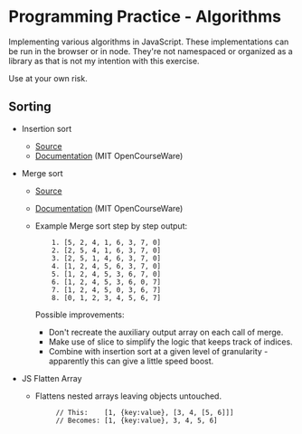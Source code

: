 # Programming Practice - Algorithms
Implementing various algorithms in JavaScript. These implementations can be run in the browser or in node. They're not namespaced or organized as a library as that is not my intention with this exercise.

Use at your own risk.

## Sorting

* Insertion sort
  * [Source](https://github.com/rorsach/algorithms/blob/master/insertion-sort.js)
  * [Documentation](http://ocw.mit.edu/courses/electrical-engineering-and-computer-science/6-006-introduction-to-algorithms-fall-2011/lecture-videos/MIT6_006F11_lec03.pdf) (MIT OpenCourseWare)

* Merge sort
  * [Source](https://github.com/rorsach/algorithms/blob/master/merge-sort.js)
  * [Documentation](http://ocw.mit.edu/courses/electrical-engineering-and-computer-science/6-006-introduction-to-algorithms-fall-2011/lecture-videos/MIT6_006F11_lec03.pdf) (MIT OpenCourseWare)
  * Example Merge sort step by step output:

            1. [5, 2, 4, 1, 6, 3, 7, 0]
            2. [2, 5, 4, 1, 6, 3, 7, 0]
            3. [2, 5, 1, 4, 6, 3, 7, 0]
            4. [1, 2, 4, 5, 6, 3, 7, 0]
            5. [1, 2, 4, 5, 3, 6, 7, 0]
            6. [1, 2, 4, 5, 3, 6, 0, 7]
            7. [1, 2, 4, 5, 0, 3, 6, 7]
            8. [0, 1, 2, 3, 4, 5, 6, 7]

     Possible improvements:

     * Don't recreate the auxiliary output array on each call of merge.
     * Make use of slice to simplify the logic that keeps track of indices.
     * Combine with insertion sort at a given level of granularity - apparently this can give a little speed boost.

* JS Flatten Array
  * Flattens nested arrays leaving objects untouched.

             // This:    [1, {key:value}, [3, 4, [5, 6]]]
			 // Becomes: [1, {key:value}, 3, 4, 5, 6]
